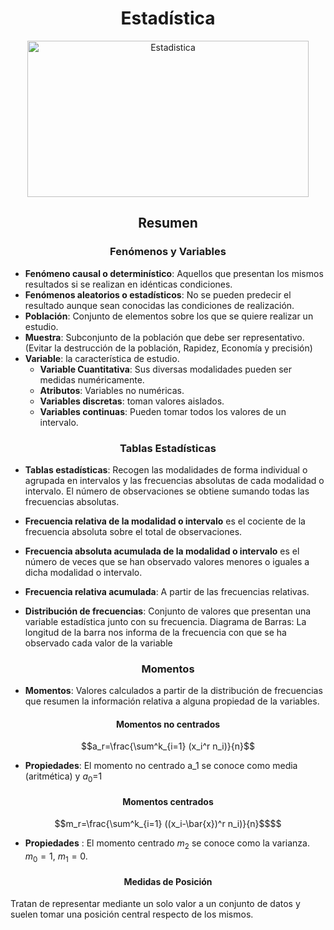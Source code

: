 <h1 align="center">
    Estadística
</h1>

<div align="center">
    <img width="450" height="250" src="https://cdn.euroinnova.edu.es/img/subidasEditor/8-1595978597.jpg" alt="Estadistica">
</div>

<h2 align="center">
    Resumen
</h2>

<h3 align="center">
    Fenómenos y Variables
</h3>

* **Fenómeno causal o determinístico**: Aquellos que presentan los mismos resultados si se realizan en idénticas condiciones.
* **Fenómenos aleatorios o estadísticos**: No se pueden predecir el resultado aunque sean conocidas las condiciones de realización.
* **Población**: Conjunto de elementos sobre los que se quiere realizar un estudio.
* **Muestra**: Subconjunto de la población que debe ser representativo. (Evitar la destrucción de la población, Rapidez, Economía y precisión)
* **Variable**: la característica de estudio.
    * **Variable Cuantitativa**: Sus diversas modalidades pueden ser medidas numéricamente.
    * **Atributos**: Variables no numéricas.
    * **Variables discretas**: toman valores aislados.
    * **Variables continuas**: Pueden tomar todos los valores de un intervalo.

<h3 align="center">
    Tablas Estadísticas
</h3>

* **Tablas estadísticas**: Recogen las modalidades de forma individual o agrupada en intervalos y las frecuencias absolutas de cada modalidad o intervalo.  El número de observaciones se obtiene sumando todas las frecuencias absolutas.
* **Frecuencia relativa de la modalidad o intervalo** es el cociente de la frecuencia absoluta sobre el total de observaciones.
* **Frecuencia absoluta acumulada de la modalidad o intervalo** es el número de veces que se han observado valores menores o iguales a dicha modalidad o intervalo.
* **Frecuencia relativa acumulada**: A partir de las frecuencias relativas.

* **Distribución de frecuencias**: Conjunto de valores que presentan una variable estadística junto con su frecuencia.
Diagrama de Barras: La longitud de la barra nos informa de la frecuencia con que se ha observado cada valor de la variable
<h3 align="center">
    Momentos
</h3>

* **Momentos**: Valores calculados a partir de la distribución de frecuencias que resumen la información relativa a alguna propiedad de la variables.
<h4 align="center">
Momentos no centrados
</h4>

$$a_r=\frac{\sum^k_{i=1} (x_i^r n_i)}{n}$$

* **Propiedades**: El momento no centrado a_1 se conoce como media (aritmética) y $a_0$=1

<h4 align="center">
Momentos centrados
</h4>

```math
m_r=\frac{\sum^k_{i=1} ((x_i-\bar{x})^r n_i)}{n}$$
```
* **Propiedades** : El momento centrado $m_2$ se conoce como la varianza. $m_0=1$, $m_1=0$. 

<h4 align="center">
Medidas de Posición
</h4>

Tratan de representar mediante un solo valor a un conjunto de datos y suelen tomar una posición central respecto de los mismos.
